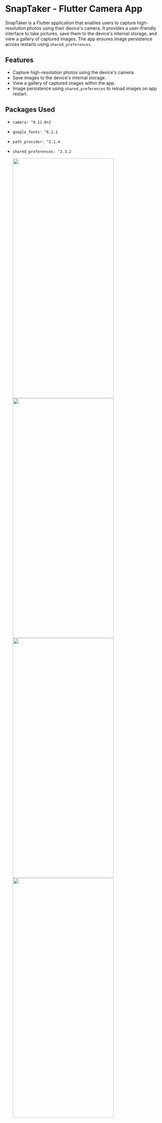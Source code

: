 # SnapTaker - Flutter Camera App

SnapTaker is a Flutter application that enables users to capture high-resolution photos using their device's camera. It provides a user-friendly interface to take pictures, save them to the device's internal storage, and view a gallery of captured images. The app ensures image persistence across restarts using `shared_preferences`.

## Features

- Capture high-resolution photos using the device's camera.
- Save images to the device's internal storage.
- View a gallery of captured images within the app.
- Image persistence using `shared_preferences` to reload images on app restart.

## Packages Used

- `camera: ^0.11.0+2`
- `google_fonts: ^6.2.1`
- `path_provider: ^2.1.4`
- `shared_preferences: ^2.3.2`





  <img width="320" height="760" src="https://github.com/user-attachments/assets/67c83ec5-830c-4731-b6c7-c6bb51617816" >
  <img width="320" height="760" src="https://github.com/user-attachments/assets/c2effb4a-8063-4b2d-9994-7b64361a6350" >
  <img width="320" height="760" src="https://github.com/user-attachments/assets/ddc1a245-3e70-46e1-892f-1649e66ecc50" >
  <img width="320" height="760" src="https://github.com/user-attachments/assets/a77b4788-aaf8-480e-9854-ce82e8eee5c7" >




